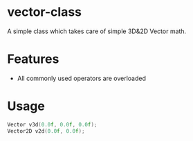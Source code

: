 # vector-class
A simple class which takes care of simple 3D&2D Vector math. 

# Features
- All commonly used operators are overloaded

# Usage
```c++
Vector v3d(0.0f, 0.0f, 0.0f);
Vector2D v2d(0.0f, 0.0f);
```
